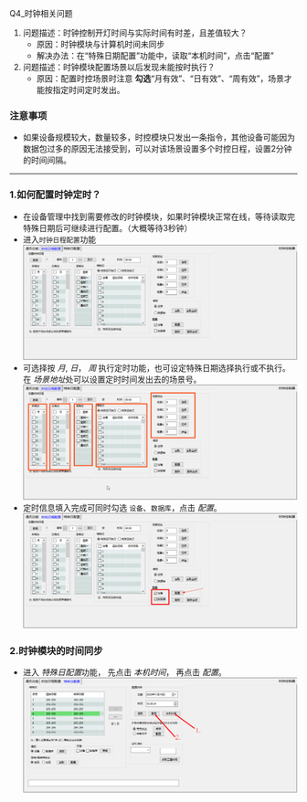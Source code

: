 Q4_时钟相关问题

1. 问题描述：时钟控制开灯时间与实际时间有时差，且差值较大？
    * 原因：时钟模块与计算机时间未同步
    * 解决办法：在“特殊日期配置”功能中，读取“本机时间”，点击“配置” 
2. 问题描述：时钟模块配置场景以后发现未能按时执行？
    * 原因：配置时控场景时注意 **勾选**“月有效”、“日有效”、“周有效”，场景才能按指定时间定时发出。

### 注意事项
* 如果设备规模较大，数量较多，时控模块只发出一条指令，其他设备可能因为数据包过多的原因无法接受到，可以对该场景设置多个时控日程，设置2分钟的时间间隔。

---
### 1.如何配置时钟定时？
* 在设备管理中找到需要修改的时钟模块，如果时钟模块正常在线，等待读取完特殊日期后可继续进行配置。（大概等待3秒钟）
* 进入`时钟日程配置`功能
![时钟日程配置](../img/time01.png)
* 可选择按 *月*, *日*， *周* 执行定时功能，也可设定特殊日期选择执行或不执行。在 *场景地址*处可以设置定时时间发出去的场景号。
![定时功能的设定](../img/time02.png)
* 定时信息填入完成可同时勾选 `设备`、`数据库`，点击 *配置*。
![](../img/time03.png)

### 2.时钟模块的时间同步
* 进入 *特殊日配置*功能， 先点击 *本机时间*， 再点击 *配置*。
![时钟时间同步](../img/time04.png)